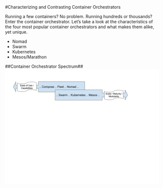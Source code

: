 #Characterizing and Contrasting Container Orchestrators

Running a few containers? No problem. Running hundreds or thousands? Enter the container orchestrator. Let’s take a look at the characteristics of the four most popular container orchestrators and what makes them alike, yet unique. 

* Nomad
* Swarm
* Kubernetes
* Mesos/Marathon

##Container Orchestrator Spectrum##
![Container Orchestrator Spectrum](/img/Characterizing%20and%20Contrasting%20Container%20Orchestrators.png?raw=true "Container Orchestrator Spectrum")
